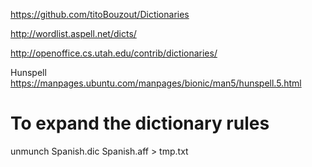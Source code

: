 
https://github.com/titoBouzout/Dictionaries



http://wordlist.aspell.net/dicts/

http://openoffice.cs.utah.edu/contrib/dictionaries/


Hunspell
https://manpages.ubuntu.com/manpages/bionic/man5/hunspell.5.html


# To expand the dictionary rules
unmunch Spanish.dic Spanish.aff > tmp.txt
